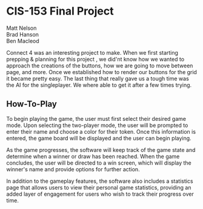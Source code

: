 # CIS-153 Final Project

Matt Nelson
<br/>
Brad Hanson
<br/>
Ben Macleod

Connect 4 was an interesting project to make. When we first starting prepping & planning for this project , we did'nt know how we wanted to approach the creations of the buttons, how we are going to move between page, and more. Once we established how to render our buttons for the grid it became pretty easy. The last thing that really gave us a tough time was the AI for the singleplayer. We where able to get it after a few times trying.

## How-To-Play
To begin playing the game, the user must first select their desired game mode. Upon selecting the two-player mode, the user will be prompted to enter their name and choose a color for their token. Once this information is entered, the game board will be displayed and the user can begin playing.

As the game progresses, the software will keep track of the game state and determine when a winner or draw has been reached. When the game concludes, the user will be directed to a win screen, which will display the winner's name and provide options for further action.

In addition to the gameplay features, the software also includes a statistics page that allows users to view their personal game statistics, providing an added layer of engagement for users who wish to track their progress over time.

